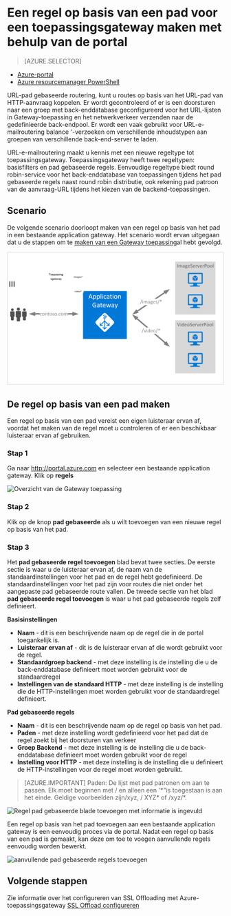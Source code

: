 <properties
   pageTitle="Een regel op basis van een pad voor een toepassingsgateway maken met behulp van de portal | Microsoft Azure"
   description="Leer hoe u een regel op basis van een pad voor een toepassingsgateway maken met behulp van de portal"
   services="application-gateway"
   documentationCenter="na"
   authors="georgewallace"
   manager="carmonm"
   editor=""
   tags="azure-resource-manager"
/>
<tags  
   ms.service="application-gateway"
   ms.devlang="na"
   ms.topic="article"
   ms.tgt_pltfrm="na"
   ms.workload="infrastructure-services"
   ms.date="10/25/2016"
   ms.author="gwallace" />

# <a name="create-a-path-based-rule-for-an-application-gateway-by-using-the-portal"></a>Een regel op basis van een pad voor een toepassingsgateway maken met behulp van de portal

> [AZURE.SELECTOR]
- [Azure-portal](application-gateway-create-url-route-portal.md)
- [Azure resourcemanager PowerShell](application-gateway-create-url-route-arm-ps.md)

URL-pad gebaseerde routering, kunt u routes op basis van het URL-pad van HTTP-aanvraag koppelen. Er wordt gecontroleerd of er is een doorsturen naar een groep met back-enddatabase geconfigureerd voor het URL-lijsten in Gateway-toepassing en het netwerkverkeer verzenden naar de gedefinieerde back-endpool. Er wordt een vaak gebruikt voor URL-e-mailroutering balance '-verzoeken om verschillende inhoudstypen aan groepen van verschillende back-end-server te laden.

URL-e-mailroutering maakt u kennis met een nieuwe regeltype tot toepassingsgateway. Toepassingsgateway heeft twee regeltypen: basisfilters en pad gebaseerde regels. Eenvoudige regeltype biedt round robin-service voor het back-enddatabase van toepassingen tijdens het pad gebaseerde regels naast round robin distributie, ook rekening pad patroon van de aanvraag-URL tijdens het kiezen van de backend-toepassingen.

## <a name="scenario"></a>Scenario

De volgende scenario doorloopt maken van een regel op basis van het pad in een bestaande application gateway.
Het scenario wordt ervan uitgegaan dat u de stappen om te [maken van een Gateway toepassing](application-gateway-create-gateway-portal.md)al hebt gevolgd.

![URL doorsturen][scenario]

## <a name="createrule"></a>De regel op basis van een pad maken

Een regel op basis van een pad vereist een eigen luisteraar ervan af, voordat het maken van de regel moet u controleren of er een beschikbaar luisteraar ervan af gebruiken.

### <a name="step-1"></a>Stap 1

Ga naar http://portal.azure.com en selecteer een bestaande application gateway. Klik op **regels**

![Overzicht van de Gateway toepassing][1]

### <a name="step-2"></a>Stap 2

Klik op de knop **pad gebaseerde** als u wilt toevoegen van een nieuwe regel op basis van het pad.

### <a name="step-3"></a>Stap 3

Het **pad gebaseerde regel toevoegen** blad bevat twee secties. De eerste sectie is waar u de luisteraar ervan af, de naam van de standaardinstellingen voor het pad en de regel hebt gedefinieerd. De standaardinstellingen voor het pad zijn voor routes die niet onder het aangepaste pad gebaseerde route vallen. De tweede sectie van het blad **pad gebaseerde regel toevoegen** is waar u het pad gebaseerde regels zelf definieert.

**Basisinstellingen**

- **Naam** - dit is een beschrijvende naam op de regel die in de portal toegankelijk is.
- **Luisteraar ervan af** - dit is de luisteraar ervan af die wordt gebruikt voor de regel.
- **Standaardgroep backend** - met deze instelling is de instelling die u de back-enddatabase definieert moet worden gebruikt voor de standaardregel
- **Instellingen van de standaard HTTP** - met deze instelling is de instelling die de HTTP-instellingen moet worden gebruikt voor de standaardregel definieert.

**Pad gebaseerde regels**

- **Naam** - dit is een beschrijvende naam op de regel op basis van het pad.
- **Paden** - met deze instelling wordt gedefinieerd voor het pad dat de regel zoekt bij het doorsturen van verkeer
- **Groep Backend** - met deze instelling is de instelling die u de back-enddatabase definieert moet worden gebruikt voor de regel
- **Instelling voor HTTP** - met deze instelling is de instelling die u definieert de HTTP-instellingen voor de regel moet worden gebruikt.

>[AZURE.IMPORTANT] Paden: De lijst met pad patronen om aan te passen. Elk moet beginnen met / en alleen een '\*"is toegestaan is aan het einde. Geldige voorbeelden zijn/xyz, / XYZ* of /xyz/*.  

![Regel pad gebaseerde blade toevoegen met informatie is ingevuld][2]

Een regel op basis van het pad toevoegen aan een bestaande application gateway is een eenvoudig proces via de portal. Nadat een regel op basis van een pad is gemaakt, kan deze om toe te voegen aanvullende regels eenvoudig worden bewerkt. 

![aanvullende pad gebaseerde regels toevoegen][3]

## <a name="next-steps"></a>Volgende stappen

Zie informatie over het configureren van SSL Offloading met Azure-toepassingsgateway [SSL Offload configureren](application-gateway-ssl-portal.md)

[1]: ./media/application-gateway-create-url-route-portal/figure1.png
[2]: ./media/application-gateway-create-url-route-portal/figure2.png
[3]: ./media/application-gateway-create-url-route-portal/figure3.png
[scenario]: ./media/application-gateway-create-url-route-portal/scenario.png